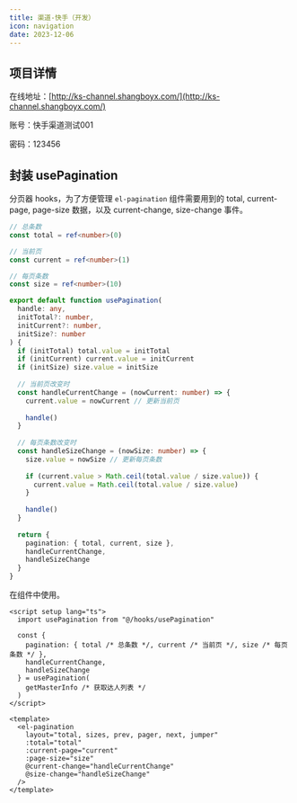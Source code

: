 ```yaml
---
title: 渠道-快手（开发）
icon: navigation
date: 2023-12-06
---
```


## 项目详情

在线地址：[http://ks-channel.shangboyx.com/](http://ks-channel.shangboyx.com/)

账号：快手渠道测试001

密码：123456

## 封装 usePagination

分页器 hooks，为了方便管理 `el-pagination` 组件需要用到的 total, current-page, page-size 数据，以及 current-change, size-change 事件。

```ts
// 总条数
const total = ref<number>(0)

// 当前页
const current = ref<number>(1)

// 每页条数
const size = ref<number>(10)

export default function usePagination(
  handle: any,
  initTotal?: number,
  initCurrent?: number,
  initSize?: number
) {
  if (initTotal) total.value = initTotal
  if (initCurrent) current.value = initCurrent
  if (initSize) size.value = initSize
  
  // 当前页改变时
  const handleCurrentChange = (nowCurrent: number) => {
    current.value = nowCurrent // 更新当前页
    
    handle()
  }
  
  // 每页条数改变时
  const handleSizeChange = (nowSize: number) => {
    size.value = nowSize // 更新每页条数
    
    if (current.value > Math.ceil(total.value / size.value)) {
      current.value = Math.ceil(total.value / size.value)
    }
    
    handle()
  }
  
  return {
    pagination: { total, current, size },
    handleCurrentChange,
    handleSizeChange
  }
}
```

在组件中使用。

```vue
<script setup lang="ts">
  import usePagination from "@/hooks/usePagination"
  
  const {
    pagination: { total /* 总条数 */, current /* 当前页 */, size /* 每页条数 */ },
    handleCurrentChange,
    handleSizeChange
  } = usePagination(
    getMasterInfo /* 获取达人列表 */
  )
</script>

<template>
  <el-pagination
    layout="total, sizes, prev, pager, next, jumper"
    :total="total"
    :current-page="current"
    :page-size="size"
    @current-change="handleCurrentChange"
    @size-change="handleSizeChange"
  />
</template>
```

